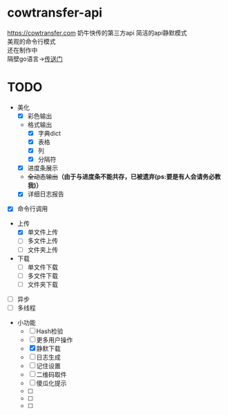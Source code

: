 # cowtransfer-api
https://cowtransfer.com 奶牛快传的第三方api
简洁的api静默模式  
美观的命令行模式  
还在制作中  
隔壁go语言→[传送门](https://github.com/Mikubill/cowtransfer-uploader)
# TODO
- 美化
  - [x] 彩色输出
  - 格式输出
      - [x] 字典dict
      - [x] 表格
      - [x] 列
      - [x] 分隔符
  - [x] 进度条展示
  - ~~全动态输出~~**（由于与进度条不能共存，已被遗弃(ps:要是有人会请务必教我)）**
  - [x] 详细日志报告
- [x] 命令行调用
- 上传
    - [x] 单文件上传
    - [ ] 多文件上传
    - [ ] 文件夹上传
- 下载
    - [ ] 单文件下载
    - [ ] 多文件下载
    - [ ] 文件夹下载
- [ ] 异步
- [ ] 多线程
- 小功能
    - [ ] Hash检验
    - [ ] 更多用户操作
    - [x] 静默下载
    - [ ] 日志生成
    - [ ] 记住设置
    - [ ] 二维码取件
    - [ ] 傻瓜化提示
    - [ ] 
    - [ ]
    - [ ]